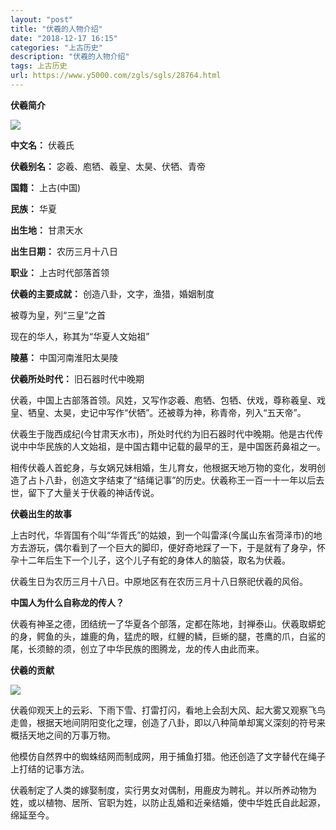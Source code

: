 ```yaml
---
layout: "post"
title: "伏羲的人物介绍"
date: "2018-12-17 16:15"
categories: "上古历史"
description: "伏羲的人物介绍"
tags: 上古历史
url: https://www.y5000.com/zgls/sgls/28764.html
---
```






**伏羲简介**

![](https://img.y5000.com/uploads/allimg/180226/13-1P22610423UQ.jpg)

**中文名：** 伏羲氏

**伏羲别名：** 宓羲、庖牺、羲皇、太昊、伏牺、青帝

**国籍：** 上古(中国)

**民族：** 华夏

**出生地：** 甘肃天水

**出生日期：** 农历三月十八日

**职业：** 上古时代部落首领

**伏羲的主要成就：** 创造八卦，文字，渔猎，婚姻制度

被尊为皇，列“三皇”之首

现在的华人，称其为“华夏人文始祖”

**陵墓：** 中国河南淮阳太昊陵

**伏羲所处时代：** 旧石器时代中晚期

伏羲，中国上古部落首领。风姓，又写作宓羲、庖牺、包牺、伏戏，尊称羲皇、戏皇、牺皇、太昊，史记中写作“伏牺”。还被尊为神，称青帝，列入“五天帝”。

伏羲生于陇西成纪(今甘肃天水市)，所处时代约为旧石器时代中晚期。他是古代传说中中华民族的人文始祖，是中国古籍中记载的最早的王，是中国医药鼻祖之一。

相传伏羲人首蛇身，与女娲兄妹相婚，生儿育女，他根据天地万物的变化，发明创造了占卜八卦，创造文字结束了“结绳记事”的历史。伏羲称王一百一十一年以后去世，留下了大量关于伏羲的神话传说。

**伏羲出生的故事**

上古时代，华胥国有个叫“华胥氏”的姑娘，到一个叫雷泽(今属山东省菏泽市)的地方去游玩，偶尔看到了一个巨大的脚印，便好奇地踩了一下，于是就有了身孕，怀孕十二年后生下一个儿子，这个儿子有蛇的身体人的脑袋，取名为伏羲。

伏羲生日为农历三月十八日。中原地区有在农历三月十八日祭祀伏羲的风俗。

**中国人为什么自称龙的传人？**

伏羲有神圣之德，团结统一了华夏各个部落，定都在陈地，封禅泰山。伏羲取蟒蛇的身，鳄鱼的头，雄鹿的角，猛虎的眼，红鲤的鳞，巨蜥的腿，苍鹰的爪，白鲨的尾，长须鲸的须，创立了中华民族的图腾龙，龙的传人由此而来。

**伏羲的贡献**

![](https://img.y5000.com/uploads/allimg/180226/13-1P22610435c42.jpg)

伏羲仰观天上的云彩、下雨下雪、打雷打闪，看地上会刮大风、起大雾又观察飞鸟走兽，根据天地间阴阳变化之理，创造了八卦，即以八种简单却寓义深刻的符号来概括天地之间的万事万物。

他模仿自然界中的蜘蛛结网而制成网，用于捕鱼打猎。他还创造了文字替代在绳子上打结的记事方法。

伏羲制定了人类的嫁娶制度，实行男女对偶制，用鹿皮为聘礼。并以所养动物为姓，或以植物、居所、官职为姓，以防止乱婚和近亲结婚，使中华姓氏自此起源，绵延至今。
